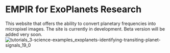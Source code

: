 # EMPIR for ExoPlanets Research
This website that offers the ability to convert planetary frequencies into micropixel images.
The site is currently in development.
Beta version will be added very soon.
![tutorials_3-science-examples_exoplanets-identifying-transiting-planet-signals_19_0](https://user-images.githubusercontent.com/114110417/202292863-a909695f-92f2-4a99-ba0b-d04bdee68cd5.png)
